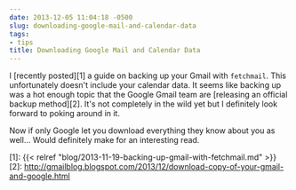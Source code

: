 ```yaml
---
date: 2013-12-05 11:04:18 -0500
slug: downloading-google-mail-and-calendar-data
tags:
- tips
title: Downloading Google Mail and Calendar Data
---
```


I [recently posted][1] a guide on backing up your Gmail with `fetchmail`. This
unfortunately doesn't include your calendar data. It seems like backing up was
a hot enough topic that the Google Gmail team are [releasing an official backup
method][2].  It's not completely in the wild yet but I definitely look forward
to poking around in it.

Now if only Google let you download everything they know about you as well...
Would definitely make for an interesting read.

[1]: {{< relref "blog/2013-11-19-backing-up-gmail-with-fetchmail.md" >}}
[2]: http://gmailblog.blogspot.com/2013/12/download-copy-of-your-gmail-and-google.html
